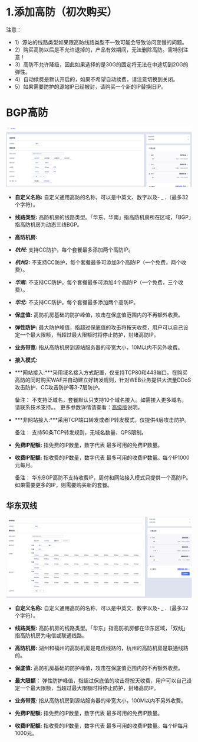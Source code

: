 

# 1.添加高防（初次购买）

注意：

- 1）源站的线路类型如果跟高防线路类型不一致可能会导致访问变慢的问题。
- 2）购买高防以后是不允许退掉的，产品有效期间，无法删除高防。需特别注意！
- 3）高防不允许降级，因此如果选择的是30G的固定将无法在中途切到20G的弹性。
- 4）自动续费是默认开启的，如果不希望自动续费，请注意切换到关闭。
- 5）如果需要防护的源站IP已经被封，请购买一个新的IP替换旧IP。

# BGP高防

![](/images/uads/opintro/addBGP-v2.0-320.png)

- **自定义名称:** 自定义通用高防的名称，可以是中英文、数字以及- \_ .（最多32个字符）。
- **线路类型:** 高防机房的线路类型。「华东、华南」指高防机房所在区域，「BGP」指高防机房为动态三线BGP。
- **高防机房:**
- ***杭州:*** 支持CC防护，每个套餐最多添加两个高防IP。

- ***杭州2:*** 不支持CC防护，每个套餐最多可添加3个高防IP（一个免费，两个收费）。

- ***华南:*** 不支持CC防护。每个套餐最多可添加4个高防IP（一个免费，三个收费）。

- ***华北:*** 不支持CC防护。每个套餐最多添加两个高防IP。

- **保底值:** 高防机房基础的防护峰值，攻击在保底值范围内的不再额外收费。

- **弹性防护:** 最大防护峰值，指超过保底值的攻击将按天收费，用户可以自己设定一个最大限额，当超过最大限额时将停止防护，封堵高防IP。

- **业务带宽:** 指从高防机房到源站服务器的带宽大小，10M以内不另外收费。

- **接入模式:** 
- ***网站接入:***采用域名接入方式配置，仅支持TCP80和443端口。在购买高防的同时购买WAF并自动建立好转发规则，针对WEB业务提供大流量DDoS攻击防护、CC攻击防护等3-7层防护。
  
    备注：
    不支持泛域名，套餐默认只支持10个域名接入。如需接入更多域名，请联系技术支持。。
    更多参数详情请查看：[高级版](https://docs.ucloud.cn/uewaf/1_product/11_choose)说明。


- ***非网站接入:***采用TCP端口转发或者IP转发模式，仅提供4层攻击防护。
  
    备注：
    支持50条TCP转发规则，无域名数量、QPS限制。


- **免费IP配额:** 指免费的IP数量，数字代表 最多可用的免费IP数量。

- **收费IP配额:** 指收费的IP数量，数字代表 最多可用的收费IP数量。每个IP1000元每月。

    
    备注：
    华东BGP高防不支持收费IP，周付和网站接入模式只提供一个高防IP。如果需要更多的IP，则需要购买新的套餐。


## 华东双线

![](/images/uads/opintro/game/华东双线V4.png)
- **自定义名称:** 自定义通用高防的名称，可以是中英文、数字以及- \_ .（最多32个字符）。

- **线路类型:** 高防机房的线路类型。「华东」指高防机房都在华东区域，「双线」指高防机房为电信或联通线路。

- **高防机房:** 湖州和福州的高防机房是电信线路的，杭州的高防机房是联通线路的。

- **保底值:** 高防机房基础的防护峰值，攻击在保底值范围内的不再额外收费。

- **最大限额：** 弹性防护峰值，指超过保底值的攻击将按天收费，用户可以自己设定一个最大限额，当超过最大限额时将停止防护，封堵高防IP。

- **业务带宽:** 指从高防机房到源站服务器的带宽大小，100M以内不另外收费。

- **免费IP配额:** 指免费的IP数量，数字代表 最多可用的免费IP数量。

- **收费IP配额:** 指收费的IP数量，数字代表 最多可用的收费IP数量。每个IP每月1000元。
